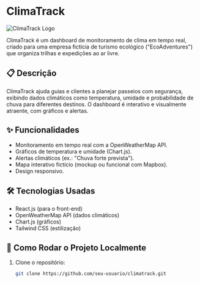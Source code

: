 # ClimaTrack

![ClimaTrack Logo](https://via.placeholder.com/150) <!-- Substitua por um logo real -->

ClimaTrack é um dashboard de monitoramento de clima em tempo real, criado para uma empresa fictícia de turismo ecológico ("EcoAdventures") que organiza trilhas e expedições ao ar livre.

## 📋 Descrição

ClimaTrack ajuda guias e clientes a planejar passeios com segurança, exibindo dados climáticos como temperatura, umidade e probabilidade de chuva para diferentes destinos. O dashboard é interativo e visualmente atraente, com gráficos e alertas.

## ✨ Funcionalidades

- Monitoramento em tempo real com a OpenWeatherMap API.
- Gráficos de temperatura e umidade (Chart.js).
- Alertas climáticos (ex.: "Chuva forte prevista").
- Mapa interativo fictício (mockup ou funcional com Mapbox).
- Design responsivo.

## 🛠 Tecnologias Usadas

- React.js (para o front-end)
- OpenWeatherMap API (dados climáticos)
- Chart.js (gráficos)
- Tailwind CSS (estilização)

## 🚀 Como Rodar o Projeto Localmente

1. Clone o repositório:
   ```bash
   git clone https://github.com/seu-usuario/climatrack.git

